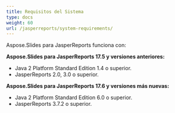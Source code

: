 ```yaml
---
title: Requisitos del Sistema
type: docs
weight: 60
url: /jasperreports/system-requirements/
---
```


Aspose.Slides para JasperReports funciona con:

**Aspose.Slides para JasperReports 17.5 y versiones anteriores:**

- Java 2 Platform Standard Edition 1.4 o superior.
- JasperReports 2.0, 3.0 o superior.

**Aspose.Slides para JasperReports 17.6 y versiones más nuevas:**

- Java 2 Platform Standard Edition 6.0 o superior.
- JasperReports 3.7.2 o superior.
